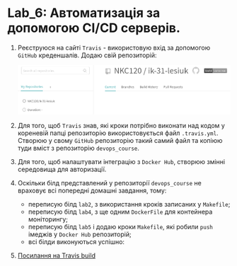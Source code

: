 # Lab_6: Автоматизація за допомогою CI/CD серверів.

1. Реєструюся на сайті `Travis` - використовую вхід за допомогою `GitHub` креденшалів. Додаю свій репозиторій:

     ![image](26.png)
     
2. Для того, щоб `Travis` знав, які кроки потрібно виконати над кодом у кореневій папці репозиторію використовується файл `.travis.yml`. Створюю у свому `GitHub` репозиторію такий самий файл та копіюю туди вміст з репозиторію `devops_course`.

3. Для того, щоб налаштувати інтеграцію з `Docker Hub`, створюю змінні середовища для авторизації.

4. Оскільки білд представлений у репозиторії `devops_course` не враховує всі попередні домашні завдання, тому:
   
      - переписую білд `lab2`, з використання кроків записаних у `Makefile`;
      - переписую білд `lab4`, з ще одним `DockerFile` для контейнера моніторингу;
      - переписую білд `lab5` і додаю кроки `Makefile`, які робили `push` імеджів у `Docker Hub` репозиторій;
      - всі білди виконуються успішно:

5. [Посилання на Travis build](https://travis-ci.org/NKC120/ik-31-lesiuk)